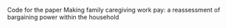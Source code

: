 Code for the paper Making family caregiving work pay: a reassessment of bargaining power within the household
